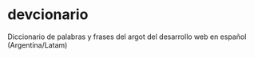 # devcionario
Diccionario de palabras y frases del argot del desarrollo web en español (Argentina/Latam)
